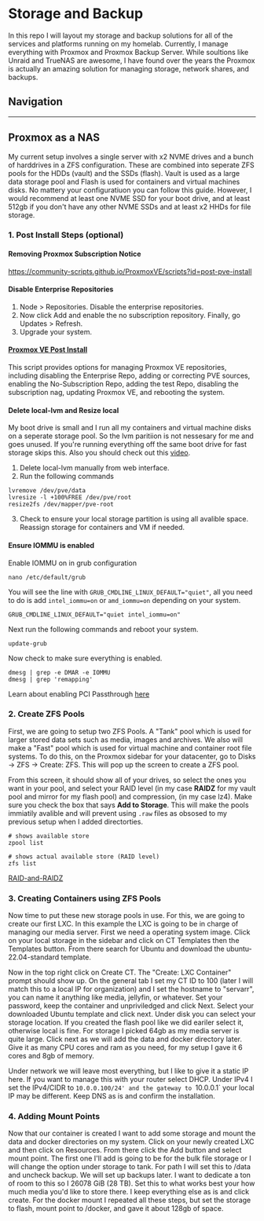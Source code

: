 # Storage and Backup
In this repo I will layout my storage and backup solutions for all of the services and platforms running on my homelab. 
Currently, I manage everything with Proxmox and Proxmox Backup Server. 
While soultions like Unraid and TrueNAS are awesome, I have found over the years the Proxmox is actually an amazing solution for managing storage, network shares, and backups.

## Navigation

---
## Proxmox as a NAS
My current setup involves a single server with x2 NVME drives and a bunch of harddrives in a ZFS configuration. 
These are combined into seperate ZFS pools for the HDDs (vault) and the SSDs (flash). 
Vault is used as a large data storage pool and Flash is used for containers and virtual machines disks. 
No mattery your configuratiuon you can follow this guide. 
However, I would recommend at least one NVME SSD for your boot drive, and at least 512gb if you don't have any other NVME SSDs and at least x2 HHDs for file storage.

### 1. Post Install Steps (optional)

#### Removing Proxmox Subscription Notice
https://community-scripts.github.io/ProxmoxVE/scripts?id=post-pve-install

#### Disable Enterprise Repositories
1. Node > Repositories. Disable the enterprise repositories.
2. Now click Add and enable the no subscription repository. Finally, go Updates > Refresh.
3. Upgrade your system.

#### [Proxmox VE Post Install](https://community-scripts.github.io/ProxmoxVE/scripts?id=post-pve-install)
This script provides options for managing Proxmox VE repositories, including disabling the Enterprise Repo, adding or correcting PVE sources, enabling the No-Subscription Repo, adding the test Repo, disabling the subscription nag, updating Proxmox VE, and rebooting the system.

#### Delete local-lvm and Resize local
My boot drive is small and I run all my containers and virtual machine disks on a seperate storage pool. 
So the lvm paritiion is not nessesary for me and goes unused. 
If you're running everything off the same boot drive for fast storage skips this. 
Also you should check out this [video](https://www.youtube.com/watch?v=czQuRgoBrmM).

1. Delete local-lvm manually from web interface.
2. Run the following commands
```
lvremove /dev/pve/data
lvresize -l +100%FREE /dev/pve/root
resize2fs /dev/mapper/pve-root
```
3. Check to ensure your local storage partition is using all avalible space. Reassign storage for containers and VM if needed.

#### Ensure IOMMU is enabled
Enable IOMMU on in grub configuration
```
nano /etc/default/grub
```
You will see the line with `GRUB_CMDLINE_LINUX_DEFAULT="quiet"`, all you need to do is add `intel_iommu=on` or `amd_iommu=on` depending on your system.
```
GRUB_CMDLINE_LINUX_DEFAULT="quiet intel_iommu=on"
```
Next run the following commands and reboot your system.
```
update-grub
```
Now check to make sure everything is enabled.
```
dmesg | grep -e DMAR -e IOMMU
dmesg | grep 'remapping'
```
Learn about enabling PCI Passthrough [here](https://pve.proxmox.com/wiki/PCI_Passthrough)


### 2. Create ZFS Pools

First, we are going to setup two ZFS Pools. A "Tank" pool which is used for larger stored data sets such as media, images and archives. 
We also will make a "Fast" pool which is used for virtual machine and container root file systems. 
To do this, on the Proxmox sidebar for your datacenter, go to Disks -> ZFS -> Create: ZFS. 
This will pop up the screen to create a ZFS pool.

From this screen, it should show all of your drives, so select the ones you want in your pool, and select your RAID level (in my case **RAIDZ** for my vault pool and mirror for my flash pool) and compression, (in my case lz4). 
Make sure you check the box that says **Add to Storage**. 
This will make the pools immiatily avalible and will prevent using `.raw` files as obsosed to my previous setup when I added directorties. 

```
# shows available store
zpool list

# shows actual available store (RAID level)
zfs list
```
[RAID-and-RAIDZ](https://www.45drives.com/community/articles/RAID-and-RAIDZ/)


### 3. Creating Containers using ZFS Pools

Now time to put these new storage pools in use. For this, we are going to create our first LXC. In this example the LXC is going to be in charge of managing our media server. First we need a operating system image. Click on your local storage in the sidebar and click on CT Templates then the Templates button. From there search for Ubuntu and download the ubuntu-22.04-standard template.

Now in the top right click on Create CT. The "Create: LXC Container" prompt should show up. On the general tab I set my CT ID to 100 (later I will match this to a local IP for organization) and I set the hostname to "servarr", you can name it anything like media, jellyfin, or whatever. Set your password, keep the container and unpriviledged and click Next. Select your downloaded Ubuntu template and click next. Under disk you can select your storage location. If you created the flash pool like we did eariler select it, otherwise local is fine. For storage I picked 64gb as my media server is quite large. Click next as we will add the data and docker directory later. Give it as many CPU cores and ram as you need, for my setup I gave it 6 cores and 8gb of memory.

Under network we will leave most everything, but I like to give it a static IP here. If you want to manage this with your router select DHCP. Under IPv4 I set the IPv4/CIDR to `10.0.0.100/24' and the gateway to `10.0.0.1` your local IP may be different. Keep DNS as is and confirm the installation. 

### 4. Adding Mount Points

Now that our container is created I want to add some storage and mount the data and docker directories on my system. Click on your newly created LXC and then click on Resources. From there click the Add button and select mount point. The first one I'll add is going to be for the bulk file storage or I will change the option under storage to tank. For path I will set this to /data and uncheck backup. We will set up backups later. I want to dedicate a ton of room to this so I 26078 GiB (28 TB). Set this to what works best your how much media you'd like to store there. I keep everything else as is and click create. For the docker mount I repeated all these steps, but set the storage to flash, mount point to /docker, and gave it about 128gb of space.
 
